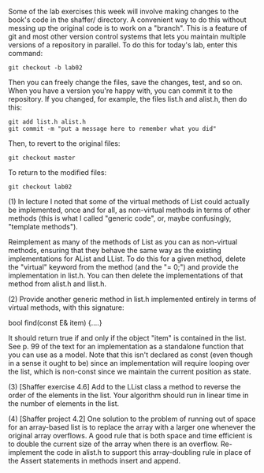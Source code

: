 Some of the lab exercises this week will involve making changes 
to the book's code in the shaffer/ directory.  A convenient way
to do this without messing up the original code is to work on 
a "branch". This is a feature of git and most other version
control systems that lets you maintain multiple versions of 
a repository in parallel.  To do this for today's lab, enter this
command:

    git checkout -b lab02

Then you can freely change the files, save the changes, test, and
so on.  When you have a version you're happy with, you can commit
it to the repository.  If you changed, for example, the files
list.h and alist.h, then do this:

    git add list.h alist.h
    git commit -m "put a message here to remember what you did"

Then, to revert to the original files:

    git checkout master

To return to the modified files:

    git checkout lab02


(1) In lecture I noted that some of the virtual methods of List
could actually be implemented, once and for all, as non-virtual methods
in terms of other methods (this is what I called "generic code",
or, maybe confusingly, "template methods").

Reimplement as many of the methods of List as you can as non-virtual
methods, ensuring that they behave the same way as the existing implementations
for AList and LList.  To do this for a given method, delete the "virtual"
keyword from the method (and the "= 0;") and provide the
implementation in list.h.  You can then delete the implementations
of that method from alist.h and llist.h.

(2) Provide another generic method in list.h implemented entirely
in terms of virtual methods, with this signature:

bool find(const E& item) {....}

It should return true if and only if the object "item" is contained in the 
list.  See p. 99 of the text for an implementation as a standalone
function that you can use as a model. Note that this isn't declared
as const (even though in a sense it ought to be) since an implementation
will require looping over the list, which is non-const since we 
maintain the current position as state.

(3) [Shaffer exercise 4.6] Add to the LList class a method to reverse 
the order of the elements in the list.
Your algorithm should run in linear time in the number of elements in the list.

(4) [Shaffer project 4.2] One solution to the problem of running out of
space for an array-based list is to replace the array with a larger
one whenever the original array overflows. A good rule that is both
space and time efficient is to double the current size of the array
when there is an overflow.  Re-implement the code in alist.h to support
this array-doubling rule in place of the Assert statements in 
methods insert and append.
